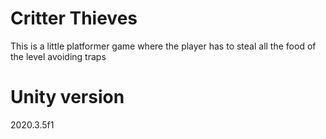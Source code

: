 # Critter Thieves

This is a little platformer game where the player has to steal all the food of the level avoiding traps

# Unity version
2020.3.5f1